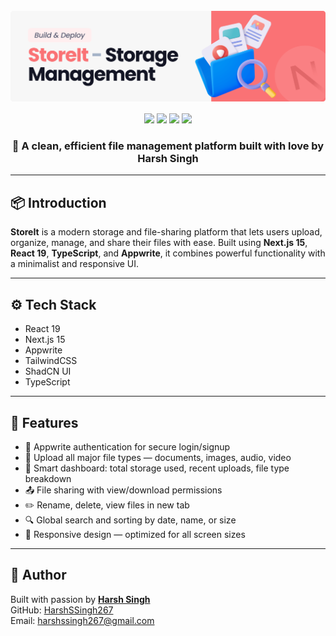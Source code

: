 <div align="center">
  <br />
  <img src="public/readme/hero.png" alt="StoreIt Banner" />

  <div style="margin-top: 1rem;">
    <img src="https://img.shields.io/badge/-Next_JS-black?style=for-the-badge&logo=nextdotjs&logoColor=white" />
    <img src="https://img.shields.io/badge/-TypeScript-black?style=for-the-badge&logo=typescript&logoColor=white" />
    <img src="https://img.shields.io/badge/-Tailwind_CSS-black?style=for-the-badge&logo=tailwindcss&logoColor=white" />
    <img src="https://img.shields.io/badge/-Appwrite-black?style=for-the-badge&logo=appwrite&logoColor=white" />
  </div>

  <h3>🚀 A clean, efficient file management platform built with love by Harsh Singh</h3>
</div>

---

## 📦 Introduction

**StoreIt** is a modern storage and file-sharing platform that lets users upload, organize, manage, and share their files with ease. Built using **Next.js 15**, **React 19**, **TypeScript**, and **Appwrite**, it combines powerful functionality with a minimalist and responsive UI.

---

## ⚙️ Tech Stack

- React 19  
- Next.js 15  
- Appwrite  
- TailwindCSS  
- ShadCN UI  
- TypeScript  

---

## 🔋 Features

- 🔐 Appwrite authentication for secure login/signup  
- 📁 Upload all major file types — documents, images, audio, video  
- 🧠 Smart dashboard: total storage used, recent uploads, file type breakdown  
- 📤 File sharing with view/download permissions  
- ✏️ Rename, delete, view files in new tab  
- 🔍 Global search and sorting by date, name, or size  
- 📱 Responsive design — optimized for all screen sizes  

---

## 🤝 Author

Built with passion by [**Harsh Singh**](https://www.linkedin.com/in/harsh-singh-267s)  
GitHub: [HarshSSingh267](https://github.com/HarshSSingh267)  
Email: harshssingh267@gmail.com

